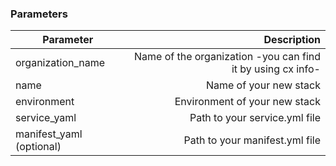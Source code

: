 <!-- post: -->


### Parameters


|		Parameter 		   	|   Description    |
|---------------------------| ----------------:|
|organization_name		   	|Name of the organization -you can find it by using cx info-|
|name 	 			   		| Name of your new stack |
|environment		   		| Environment of your new stack |
|service_yaml 	   	   		| Path to your service.yml file |
|manifest_yaml (optional)  	| Path to your manifest.yml file |
